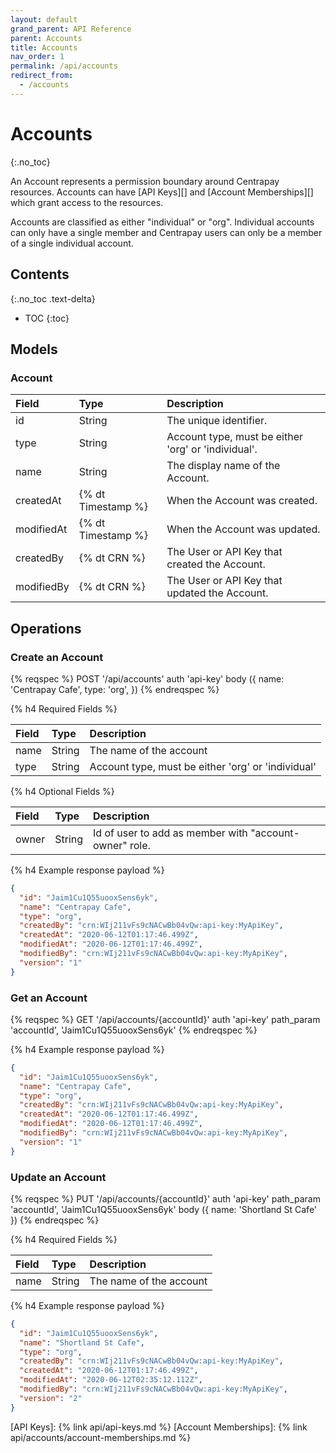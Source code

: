 ```yaml
---
layout: default
grand_parent: API Reference
parent: Accounts
title: Accounts
nav_order: 1
permalink: /api/accounts
redirect_from:
  - /accounts
---
```


# Accounts
{:.no_toc}

An Account represents a permission boundary around Centrapay resources.
Accounts can have [API Keys][] and [Account Memberships][] which grant access to the resources.

Accounts are classified as either "individual" or "org". Individual accounts
can only have a single member and Centrapay users can only be a member of a single
individual account.


## Contents
{:.no_toc .text-delta}

* TOC
{:toc}


## Models

### Account


| Field      | Type               | Description                                         |
| :----      | :-----             | :-------------------------------------------------  |
| id         | String             | The unique identifier.                              |
| type       | String             | Account type, must be either 'org' or 'individual'. |
| name       | String             | The display name of the Account.                    |
| createdAt  | {% dt Timestamp %} | When the Account was created.                       |
| modifiedAt | {% dt Timestamp %} | When the Account was updated.                       |
| createdBy  | {% dt CRN %}       | The User or API Key that created the Account.       |
| modifiedBy | {% dt CRN %}       | The User or API Key that updated the Account.       |



## Operations

### Create an Account

{% reqspec %}
  POST '/api/accounts'
  auth 'api-key'
  body ({
    name: 'Centrapay Cafe',
    type: 'org',
  })
{% endreqspec %}

{% h4 Required Fields %}

| Field |  Type  |                    Description                     |
| :---- | :----- | :------------------------------------------------- |
| name  | String | The name of the account                            |
| type  | String | Account type, must be either 'org' or 'individual' |


{% h4 Optional Fields %}

| Field |  Type  |                      Description                       |
| :---- | :----- | :----------------------------------------------------- |
| owner | String | Id of user to add as member with "account-owner" role. |


{% h4 Example response payload %}

```json
{
  "id": "Jaim1Cu1Q55uooxSens6yk",
  "name": "Centrapay Cafe",
  "type": "org",
  "createdBy": "crn:WIj211vFs9cNACwBb04vQw:api-key:MyApiKey",
  "createdAt": "2020-06-12T01:17:46.499Z",
  "modifiedAt": "2020-06-12T01:17:46.499Z",
  "modifiedBy": "crn:WIj211vFs9cNACwBb04vQw:api-key:MyApiKey",
  "version": "1"
}
```

### Get an Account

{% reqspec %}
  GET '/api/accounts/{accountId}'
  auth 'api-key'
  path_param 'accountId', 'Jaim1Cu1Q55uooxSens6yk'
{% endreqspec %}

{% h4 Example response payload %}

```json
{
  "id": "Jaim1Cu1Q55uooxSens6yk",
  "name": "Centrapay Cafe",
  "type": "org",
  "createdBy": "crn:WIj211vFs9cNACwBb04vQw:api-key:MyApiKey",
  "createdAt": "2020-06-12T01:17:46.499Z",
  "modifiedAt": "2020-06-12T01:17:46.499Z",
  "modifiedBy": "crn:WIj211vFs9cNACwBb04vQw:api-key:MyApiKey",
  "version": "1"
}
```

### Update an Account

{% reqspec %}
  PUT '/api/accounts/{accountId}'
  auth 'api-key'
  path_param 'accountId', 'Jaim1Cu1Q55uooxSens6yk'
  body ({ name: 'Shortland St Cafe' })
{% endreqspec %}

{% h4 Required Fields %}

| Field |  Type  |       Description       |
| :---- | :----- | :---------------------- |
| name  | String | The name of the account |

{% h4 Example response payload %}

```json
{
  "id": "Jaim1Cu1Q55uooxSens6yk",
  "name": "Shortland St Cafe",
  "type": "org",
  "createdBy": "crn:WIj211vFs9cNACwBb04vQw:api-key:MyApiKey",
  "createdAt": "2020-06-12T01:17:46.499Z",
  "modifiedAt": "2020-06-12T02:35:12.112Z",
  "modifiedBy": "crn:WIj211vFs9cNACwBb04vQw:api-key:MyApiKey",
  "version": "2"
}
```

[API Keys]: {% link api/api-keys.md %}
[Account Memberships]: {% link api/accounts/account-memberships.md %}
